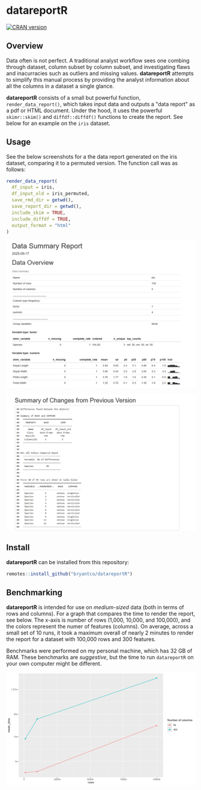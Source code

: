 # datareportR

<!-- badges: start -->
<a href="https://CRAN.R-project.org/package=datareportR"><img src="https://www.r-pkg.org/badges/version/datareportR" class="img-fluid" alt="CRAN version"></a>
<!-- badges: end -->

## Overview

Data often is not perfect. A traditional analyst workflow sees one combing through 
dataset, column subset by column subset, and investigating flaws and inacurracies
such as outliers and missing values. **datareportR** attempts to simplify this manual process by providing the analyst information about all the columns in a dataset a single glance. 

**datareportR** consists of a small but powerful function, `render_data_report()`, which takes 
input data and outputs a "data report" as a pdf or HTML document. Under the hood, it uses the powerful
`skimr::skim()` and `diffdf::diffdf()` functions to create the report. See below for an example on the 
`iris` dataset.

## Usage

See the below screenshots for a the data report generated on the iris dataset, comparing 
it to a permuted version. The function call was as follows:

```r
render_data_report(
  df_input = iris,
  df_input_old = iris_permuted,
  save_rmd_dir = getwd(),
  save_report_dir = getwd(),
  include_skim = TRUE,
  include_diffdf = TRUE,
  output_format = "html"
)
```

![](https://github.com/bryantco/datareportR/blob/main/_assets/data_report_1.PNG)

![](https://github.com/bryantco/datareportR/blob/main/_assets/data_report_2.PNG)

## Install

**datareportR** can be installed from this repository:

```r
remotes::install_github("bryantco/datareportR")
```
## Benchmarking

**datareportR** is intended for use on *medium-sized* data (both in terms of rows
and columns). For a graph that compares the time to render the report, see below. The
x-axis is number of rows (1,000, 10,000, and 100,000), and the colors represent the 
numer of features (columns). On average, across a small set of 10 runs, it took a maximum
overall of nearly 2 minutes to render the report for a dataset with 100,000 rows and 300 features.

Benchmarks were performed on my personal machine, which has 32 GB of RAM. These 
benchmarks are *suggestive*, but the time  to run `datareportR` on your own computer might
be different.

![](https://github.com/bryantco/datareportR/blob/main/_assets/benchmark_results.png)